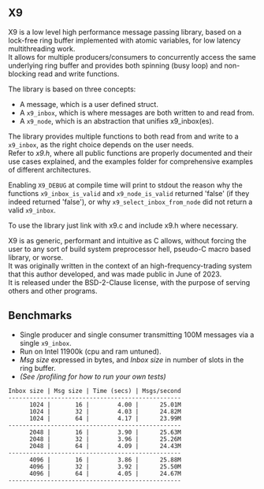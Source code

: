 X9
---

X9 is a low level high performance message passing library, based on a
lock-free ring buffer implemented with atomic variables, for low latency
multithreading work.  
It allows for multiple producers/consumers to concurrently access the same
underlying ring buffer and provides both spinning (busy loop) and non-blocking
read and write functions.

The library is based on three concepts:

- A message, which is a user defined struct.
- A `x9_inbox`, which is where messages are both written to and read from.
- A `x9_node`, which is an abstraction that unifies x9_inbox(es).

The library provides multiple functions to both read from and write to a
`x9_inbox`, as the right choice depends on the user needs.  
Refer to _x9.h_, where all public functions are properly documented and their
use cases explained, and the examples folder for comprehensive examples of
different architectures.

Enabling `X9_DEBUG` at compile time will print to stdout the reason why the
functions `x9_inbox_is_valid` and `x9_node_is_valid` returned 'false' (if they
indeed returned 'false'), or why `x9_select_inbox_from_node` did not return a
valid `x9_inbox`.

To use the library just link with x9.c and include x9.h where necessary.

X9 is as generic, performant and intuitive as C allows, without forcing the
user to any sort of build system preprocessor hell, pseudo-C macro based
library, or worse.  
It was originally written in the context of an high-frequency-trading system
that this author developed, and was made public in June of 2023.  
It is released under the BSD-2-Clause license, with the purpose of serving
others and other programs.  

Benchmarks
---

- Single producer and single consumer transmitting 100M messages via a single 
`x9_inbox`.  
- Run on Intel 11900k (cpu and ram untuned).  
- _Msg size_ expressed in bytes, and _Inbox size_ in number of slots in the 
ring buffer.   
- _(See /profiling for how to run your own tests)_  

```
Inbox size | Msg size | Time (secs) | Msgs/second
-------------------------------------------------
      1024 |       16 |        4.00 |      25.01M
      1024 |       32 |        4.03 |      24.82M
      1024 |       64 |        4.17 |      23.99M
-------------------------------------------------
      2048 |       16 |        3.90 |      25.63M
      2048 |       32 |        3.96 |      25.26M
      2048 |       64 |        4.09 |      24.43M
-------------------------------------------------
      4096 |       16 |        3.86 |      25.88M
      4096 |       32 |        3.92 |      25.50M
      4096 |       64 |        4.05 |      24.67M
-------------------------------------------------
```
